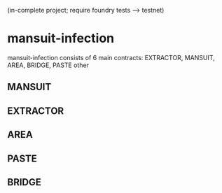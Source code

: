 (in-complete project; require foundry tests --> testnet)
# mansuit-infection
mansuit-infection consists of 6 main contracts: EXTRACTOR, MANSUIT, AREA, BRIDGE, PASTE
other

## MANSUIT


## EXTRACTOR


## AREA


## PASTE


## BRIDGE
